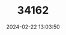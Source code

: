 ---
title: "34162"
category: "Nothotsuga longibracteata"
draft: false
date: 2024-02-22 13:03:50
languages:
  Chinese: ["Changbao Tieshan"]
  English: ["Bristlecone Hemlock"]
---